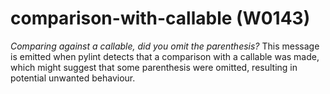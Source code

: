 # comparison-with-callable (W0143)
*Comparing against a callable, did you omit the parenthesis?* This
message is emitted when pylint detects that a comparison with a callable
was made, which might suggest that some parenthesis were omitted,
resulting in potential unwanted behaviour.

